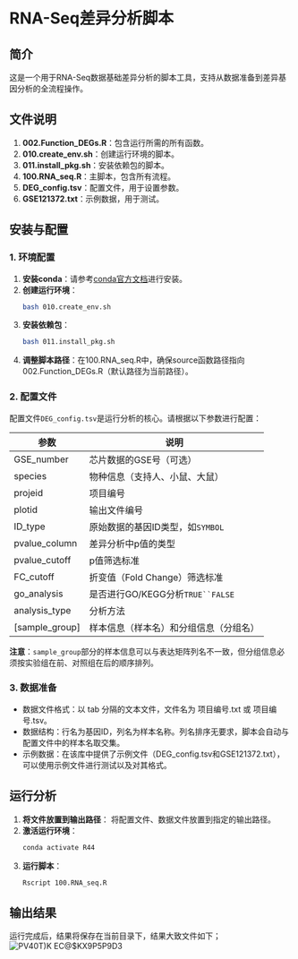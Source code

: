 # RNA-Seq差异分析脚本

## 简介
这是一个用于RNA-Seq数据基础差异分析的脚本工具，支持从数据准备到差异基因分析的全流程操作。

## 文件说明
1. **002.Function_DEGs.R**：包含运行所需的所有函数。
2. **010.create_env.sh**：创建运行环境的脚本。
3. **011.install_pkg.sh**：安装依赖包的脚本。
4. **100.RNA_seq.R**：主脚本，包含所有流程。
5. **DEG_config.tsv**：配置文件，用于设置参数。
6. **GSE121372.txt**：示例数据，用于测试。

## 安装与配置

### 1. 环境配置
1. **安装conda**：请参考[conda官方文档](https://docs.conda.io/projects/conda/en/latest/user-guide/install/)进行安装。
2. **创建运行环境**：
   ```bash
   bash 010.create_env.sh
   ```
3. **安装依赖包**：
   ```bash
   bash 011.install_pkg.sh
   ```
4. **调整脚本路径**：在100.RNA_seq.R中，确保source函数路径指向002.Function_DEGs.R（默认路径为当前路径）。

### 2. 配置文件
配置文件`DEG_config.tsv`是运行分析的核心。请根据以下参数进行配置：

| 参数 | 说明 |
|------|------|
| GSE_number | 芯片数据的GSE号（可选） |
| species | 物种信息（支持人、小鼠、大鼠） |
| projeid | 项目编号 |
| plotid | 输出文件编号 |
| ID_type | 原始数据的基因ID类型，如`SYMBOL` |
| pvalue_column | 差异分析中p值的类型 |
| pvalue_cutoff | p值筛选标准 |
| FC_cutoff | 折变值（Fold Change）筛选标准 |
| go_analysis | 是否进行GO/KEGG分析`TRUE``FALSE`|
| analysis_type | 分析方法 |
| [sample_group] | 样本信息（样本名）和分组信息（分组名） |

**注意**：`sample_group`部分的样本信息可以与表达矩阵列名不一致，但分组信息必须按实验组在前、对照组在后的顺序排列。

### 3. 数据准备
- 数据文件格式：以 tab 分隔的文本文件，文件名为 项目编号.txt 或 项目编号.tsv。
- 数据结构：行名为基因ID，列名为样本名称。列名排序无要求，脚本会自动与配置文件中的样本名取交集。
- 示例数据：在该库中提供了示例文件（DEG_config.tsv和GSE121372.txt），可以使用示例文件进行测试以及对其格式。

## 运行分析

1. **将文件放置到输出路径**：
   将配置文件、数据文件放置到指定的输出路径。
2. **激活运行环境**：
   ```bash
   conda activate R44
   ```
3. **运行脚本**：
   ```bash
   Rscript 100.RNA_seq.R
   ```

## 输出结果
运行完成后，结果将保存在当前目录下，结果大致文件如下；
![PV40T`)K EC@$`KX9P5P9D3](https://github.com/user-attachments/assets/1df38cbd-5d94-4963-826a-3438e95aabb4)


